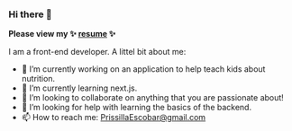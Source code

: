 ### Hi there 👋

**Please view my ✨ [resume](https://docs.google.com/document/d/1UtuS9XcCpEJ_RsnyeBfnUAJR5o6zOJH9/edit?usp=sharing&ouid=109520982182649687387&rtpof=true&sd=true) ✨**

I am a front-end developer. A littel bit about me:

- 🔭 I’m currently working on an application to help teach kids about nutrition.
- 🌱 I’m currently learning next.js.
- 👯 I’m looking to collaborate on anything that you are passionate about!
- 🤔 I’m looking for help with learning the basics of the backend.
- 📫 How to reach me: PrissillaEscobar@gmail.com
